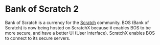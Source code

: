 Bank of Scratch 2
=======
Bank of Scratch is a currency for the [Scratch](https://scratch.mit.edu/ "Scratch") community. BOS (Bank of Scratch) is now being hosted on ScratchX because it enables BOS to be more secure, and have a better UI (User Interface). ScratchX enables BOS to connect to its secure servers.
